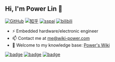 ## Hi, I'm Power Lin 👋




[![GitHub](https://img.shields.io/badge/dynamic/json?label=GitHub&query=%24.data.totalSubs&url=https%3A%2F%2Fapi.spencerwoo.com%2Fsubstats%2F%3Fsource%3Dgithub%26queryKey%3Dlinyuxuanlin&labelColor=555555&color=282c34&longCache=true?&style=for-the-badge)](https://github.com/linyuxuanlin)
[![知乎](https://img.shields.io/badge/dynamic/json?color=282c34&labelColor=0084ff&label=ZHIHU&query=%24.data.totalSubs&url=https%3A%2F%2Fapi.spencerwoo.com%2Fsubstats%2F%3Fsource%3Dzhihu%26queryKey%3Dlinyuxuanlin&longCache=true?&style=for-the-badge)](https://www.zhihu.com/people/linyuxuanlin)
[![sspai](https://img.shields.io/badge/dynamic/json?label=SSPAI&query=%24.data.totalSubs&url=https%3A%2F%2Fapi.spencerwoo.com%2Fsubstats%2F%3Fsource%3Dsspai%26queryKey%3Dpower&color=282c34&labelColor=d71a1b&longCache=true?&style=for-the-badge)](https://sspai.com/u/power/)
[![bilibili](https://img.shields.io/badge/dynamic/json?labelColor=FE7398&label=BILIBILI&query=%24.data.totalSubs&url=https%3A%2F%2Fapi.spencerwoo.com%2Fsubstats%2F%3Fsource%3Dbilibili%26queryKey%3D349536948&color=282c34&longCache=true?&style=for-the-badge)](https://space.bilibili.com/349536948)



- ⚡ Embedded hardware/electronic engineer
- 📫 Contact me at [me@wiki-power.com](mailto:me@wiki-power.com)
- 🔭 Welcome to my knowledge base: [Power's Wiki](https://wiki-power.com)
<!--
<img align="right" src="https://github-readme-stats.vercel.app/api?username=linyuxuanlin&count_private=true&hide=issues,contribs&show_icons=true" />
-->

[![badge](https://img.shields.io/badge/Power's%20Wiki-知识库-34ABE0?&style=flat-square)](https://nav.wiki-power.com/)
[![badge](https://img.shields.io/badge/Power's%20Nav-友链%20%26%20导航站-yellow?&style=flat-square)](https://nav.wiki-power.com/)
[![badge](https://img.shields.io/badge/Power's%20Digest-书摘-green?&style=flat-square)](https://nav.wiki-power.com/)


<!--
![github-readme-stats](https://github-readme-stats.vercel.app/api?username=linyuxuanlin&count_private=true&hide=issues,contribs&show_icons=true)


**linyuxuanlin/linyuxuanlin** is a ✨ _special_ ✨ repository because its `README.md` (this file) appears on your GitHub profile.

Here are some ideas to get you started:


- 🌱 Current work at 

- 🔭 I’m currently working on ...
- 🌱 I’m currently learning ...
- 👯 I’m looking to collaborate on ...
- 🤔 I’m looking for help with ...
- 💬 Ask me about ...
- 📫 How to reach me: ...
- 😄 Pronouns: ...
- ⚡ Fun fact: ...
-->
